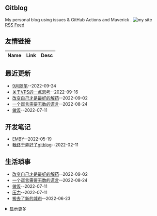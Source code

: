 ## Gitblog
My personal blog using issues & GitHub Actions and Maverick .
![my site](https://blog.ilxyz.cn/logo.jpg)
[RSS Feed](https://raw.githubusercontent.com/lesnolie/Marverick/master/feed.xml)
## 友情链接
| Name | Link | Desc | 
 | ---- | ---- | ---- |
## 最近更新
- [9月随笔](https://github.com/lesnolie/Marverick/issues/15)--2022-09-24
- [关于VPS的一点思考](https://github.com/lesnolie/Marverick/issues/14)--2022-09-16
- [改变自己才是最好的解药](https://github.com/lesnolie/Marverick/issues/13)--2022-09-02
- [一个谎言需要无数的谎言](https://github.com/lesnolie/Marverick/issues/12)--2022-08-24
- [做饭](https://github.com/lesnolie/Marverick/issues/11)--2022-07-11
## 开发笔记
- [EMBY](https://github.com/lesnolie/Marverick/issues/8)--2022-05-19
- [我终于弄好了gitblog](https://github.com/lesnolie/Marverick/issues/1)--2022-02-11
## 生活琐事
- [改变自己才是最好的解药](https://github.com/lesnolie/Marverick/issues/13)--2022-09-02
- [一个谎言需要无数的谎言](https://github.com/lesnolie/Marverick/issues/12)--2022-08-24
- [做饭](https://github.com/lesnolie/Marverick/issues/11)--2022-07-11
- [压力](https://github.com/lesnolie/Marverick/issues/10)--2022-07-11
- [搬去了新的城市](https://github.com/lesnolie/Marverick/issues/9)--2022-06-23
<details><summary>显示更多</summary>

- [外公](https://github.com/lesnolie/Marverick/issues/7)--2022-04-28
- [养一只猫](https://github.com/lesnolie/Marverick/issues/4)--2022-03-23
- [事与愿违](https://github.com/lesnolie/Marverick/issues/3)--2022-03-05
- [2022的二三事（OKR）](https://github.com/lesnolie/Marverick/issues/2)--2022-02-12
</details>

